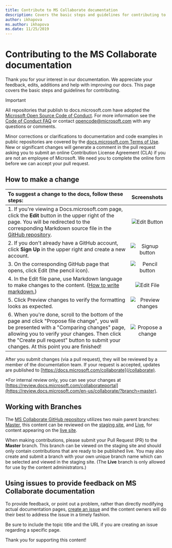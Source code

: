 ```yaml
---
title: Contribute to MS Collaborate documentation
description: Covers the basic steps and guidelines for contributing to the documentation. 
author: ikhapova
ms.author: ikhapova
ms.date: 11/25/2019
---
```


# Contributing to the MS Collaborate documentation

Thank you for your interest in our documentation. We appreciate your feedback, edits, additions and help with improving our docs. This page covers the basic steps and guidelines for contributing.

> [!IMPORTANT]
> All repositories that publish to docs.microsoft.com have adopted the [Microsoft Open Source Code of Conduct](https://opensource.microsoft.com/codeofconduct/). For more information see the [Code of Conduct FAQ](https://opensource.microsoft.com/codeofconduct/faq/) or contact [opencode@microsoft.com](mailto:opencode@microsoft.com) with any questions or comments.<br> 
> 
> Minor corrections or clarifications to documentation and code examples in public repositories are covered by the [docs.microsoft.com Terms of Use](/legal/termsofuse). New or significant changes will generate a comment in the pull request asking you to submit an online Contribution License Agreement (CLA) if you are not an employee of Microsoft. We need you to complete the online form before we can accept your pull request.

## How to make a change

| To suggest a change to the docs, follow these steps: | Screenshots |
| :------------------- | :--------: |
| 1. If you're viewing a Docs.microsoft.com page, click the **Edit** button in the upper right of the page.  You will be redirected to the corresponding Markdown source file in the [GitHub repository](https://github.com/MicrosoftDocs/MicrosoftCollaboratePortal). | ![Edit Button](images/edit_button.jpg) |
| 2. If you don't already have a GitHub account, click **Sign Up** in the upper right and create a new account. | ![Signup button](images/signup-for-github-button.PNG)|
| 3. On the corresponding GitHub page that opens, click Edit (the pencil icon). | ![Pencil button](images/pencil_button.jpg)|
| 4. In the Edit file pane, use Markdown language to make changes to the content. ([How to write markdown.](https://help.github.com/articles/basic-writing-and-formatting-syntax/))| ![Edit File](images/edit-in-github.png)|
| 5. Click Preview changes to verify the formatting looks as expected. | ![Preview changes](images/edit-in-github.png)|
| 6. When you're done, scroll to the bottom of the page and click "Propose file change", you will be presented with a "Comparing changes" page, allowing you to verify your changes. Then click the "Create pull request" button to submit your changes. At this point you are finished! | ![Propose a change](images/propose.jpg)|

After you submit changes (via a pull request), they will be reviewed by a member of the documentation team. If your request is accepted, updates are published to [https://docs.microsoft.com/collaborate](/collaborate).

*For internal review only, you can see your changes at [https://review.docs.microsoft.com/collaborateportal](https://review.docs.microsoft.com/en-us/collaborate/?branch=master).

## Working with Branches

The [MS Collaborate GitHub repository](https://github.com/MicrosoftDocs/MicrosoftCollaboratePortal) utilizes two main parent branches: [Master](https://github.com/MicrosoftDocs/MicrosoftCollaboratePortal/tree/master), this content can be reviewed on the [staging site](https://review.docs.microsoft.com/collaborate), and [Live](https://github.com/MicrosoftDocs/MicrosoftCollaboratePortal/tree/live), for content appearing on the [live site](/collaborate). 

When making contributions, please submit your Pull Request (PR) to the **Master** branch. This branch can be viewed on the staging site and should only contain contributions that are ready to be published live. You may also create and submit a branch with your own unique branch name which can be selected and viewed in the staging site. (The **Live** branch is only allowed for use by the content administrators.)

## Using issues to provide feedback on MS Collaborate documentation

To provide feedback, or point out a problem, rather than directly modifying actual documentation pages, [create an issue](https://github.com/MicrosoftDocs/MicrosoftCollaboratePortal/issues) and the content owners will do their best to address the issue in a timely fashion.

Be sure to include the topic title and the URL if you are creating an issue regarding a specific page.

Thank you for supporting this content!